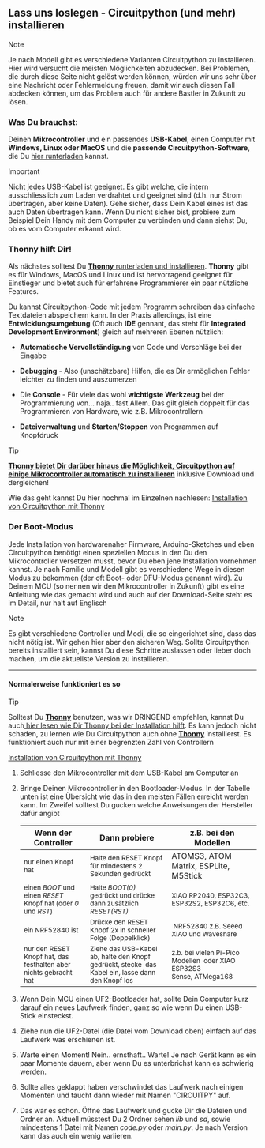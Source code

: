 ## Lass uns loslegen - Circuitpython (und mehr) installieren

> [!NOTE]
> 
> Je nach Modell gibt es verschiedene Varianten Circuitpython zu installieren. Hier wird versucht die meisten Möglichkeiten abzudecken. Bei Problemen, die durch diese Seite nicht gelöst werden können, würden wir uns sehr über eine Nachricht oder Fehlermeldung freuen, damit wir auch diesen Fall abdecken können, um das Problem auch für andere Bastler in Zukunft zu lösen.

### Was Du brauchst:

Deinen **Mikrocontroller** und ein passendes **USB-Kabel**, einen Computer mit **Windows, Linux oder MacOS** und die **passende Circuitpython-Software**, die Du [hier runterladen](https://circuitpython.org/downloads?q=esp32) kannst.

> [!IMPORTANT]
> 
> Nicht jedes USB-Kabel ist geeignet. Es gibt welche, die intern ausschliesslich zum Laden verdrahtet und geeignet sind (d.h. nur Strom übertragen, aber keine Daten). Gehe sicher, dass Dein Kabel eines ist das auch Daten übertragen kann. Wenn Du nicht sicher bist, probiere zum Beispiel Dein Handy mit dem Computer zu verbinden und dann siehst Du, ob es vom Computer erkannt wird.

### Thonny hilft Dir!

Als nächstes solltest Du [**Thonny** runterladen und installieren](https://thonny.org). **Thonny** gibt es für Windows, MacOS und Linux und ist hervorragend geeignet für Einstieger und bietet auch für erfahrene Programmierer ein paar nützliche Features.

Du kannst Circuitpython-Code mit jedem Programm schreiben das einfache Textdateien abspeichern kann. In der Praxis allerdings, ist eine **Entwicklungsumgebung** (Oft auch **IDE** gennant, das steht für **Integrated Development Environment**) gleich auf mehreren Ebenen nützlich:

- **Automatische Vervollständigung** von Code und Vorschläge bei der Eingabe

- **Debugging** - Also (unschätzbare) Hilfen, die es Dir ermöglichen Fehler leichter zu finden und auszumerzen

- Die **Console** - Für viele das wohl **wichtigste Werkzeug** bei der Programmierung von... naja.. fast Allem. Das gilt gleich doppelt für das Programmieren von Hardware, wie z.B. Mikrocontrollern

- **Dateiverwaltung** und **Starten/Stoppen** von Programmen auf Knopfdruck

> [!TIP]
> 
> **<u>Thonny bietet Dir darüber hinaus die Möglichkeit, Circuitpython auf einige Mikrocontroller automatisch zu installieren</u>** inklusive Download und dergleichen!
> 
> Wie das geht kannst Du hier nochmal im Einzelnen nachlesen: [Installation von Circuitpython mit Thonny](thonny_instcp.md)

### Der Boot-Modus

Jede Installation von hardwarenaher Firmware, Arduino-Sketches und eben Circuitpython benötigt einen speziellen Modus in den Du den Mikrocontroller versetzen musst, bevor Du eben jene Installation vornehmen kannst. Je nach Familie und Modell gibt es verschiedene Wege in diesen Modus zu bekommen (der oft Boot- oder DFU-Modus genannt wird). Zu Deinem MCU (so nennen wir den Mikrocontroller in Zukunft) gibt es eine Anleitung wie das gemacht wird und auch auf der Download-Seite steht es im Detail, nur halt auf Englisch

> [!NOTE]
> 
> Es gibt verschiedene Controller und Modi, die so eingerichtet sind, dass das nicht nötig ist. Wir gehen hier aber den sicheren Weg. Sollte Circuitpython bereits installiert sein, kannst Du diese Schritte auslassen oder lieber doch machen, um die aktuellste Version zu installieren. 

---



#### Normalerweise funktioniert es so

> [!TIP]
> 
> Solltest Du **[Thonny](http://thonny.org)** benutzen, was wir DRINGEND empfehlen, kannst Du auch[ hier lesen wie Dir Thonny bei der Installation hilft](thonny_instcp.md). Es kann jedoch nicht schaden, zu lernen wie Du Circuitpython auch ohne **[Thonny](http://thonny.org)** installierst. Es funktioniert auch nur mit einer begrenzten Zahl von Controllern
> 
> [Installation von Circuitpython mit Thonny](thonny_instcp.md)

1. Schliesse den Mikrocontroller mit dem USB-Kabel am Computer an

2. Bringe Deinen Mikrocontroller in den Bootloader-Modus. In der Tabelle unten ist eine Übersicht wie das in den meisten Fällen erreicht werden kann. Im Zweifel solltest Du gucken welche Anweisungen der Hersteller dafür angibt
   
   | Wenn der Controller                                                         | Dann probiere                                                                                                | z.B. bei den Modellen                                                           |
   | --------------------------------------------------------------------------- | ------------------------------------------------------------------------------------------------------------ | ------------------------------------------------------------------------------- |
   | <sub>nur einen Knopf hat</sub>                                              | <sub>Halte den RESET Knopf für mindestens 2 Sekunden gedrückt</sub>                                          | ATOMS3, ATOM Matrix, ESPLite, M5Stick                                           |
   | <sub>einen *BOOT* und einen *RESET* Knopf hat (oder *0* und *RST*)</sub>    | <sub>Halte *BOOT(0)* gedrückt und drücke dann zusätzlich *RESET(RST)</sub>*                                  | <sub>XIAO RP2040, ESP32C3, ESP32S2, ESP32C6, etc. </sub>                        |
   | <sub>ein NRF52840 ist</sub>                                                 | <sub>Drücke den RESET Knopf 2x in schneller Folge (Doppelklick)</sub>                                        | <sub> NRF52840 z.B. Seeed XIAO und Waveshare</sub>                              |
   | <sub>nur den RESET Knopf hat, das festhalten aber nichts gebracht hat</sub> | <sub>Ziehe das USB-Kabel ab, halte den Knopf gedrückt, stecke  das Kabel ein, lasse dann den Knopf los</sub> | <sub>z.b. bei vielen Pi-Pico Modellen  oder XIAO ESP32S3 Sense, ATMega168</sub> |

3. Wenn Dein MCU einen UF2-Bootloader hat, sollte Dein Computer kurz darauf ein neues Laufwerk finden, ganz so wie wenn Du einen USB-Stick einsteckst.

4. Ziehe nun die UF2-Datei (die Datei vom Download oben) einfach auf das Laufwerk was erschienen ist.

5. Warte einen Moment! Nein.. ernsthaft.. Warte! Je nach Gerät kann es ein paar Momente dauern, aber wenn Du es unterbrichst kann es schwierig werden. 

6. Sollte alles geklappt haben verschwindet das Laufwerk nach einigen Momenten und taucht dann wieder mit Namen "CIRCUITPY" auf. 

7. Das war es schon. Öffne das Laufwerk und gucke Dir die Dateien und Ordner an. Aktuell müsstest Du 2 Ordner sehen *lib* und *sd*, sowie mindestens 1 Datei mit Namen *code.py* oder *main.py*. Je nach Version kann das auch ein wenig variieren. 

